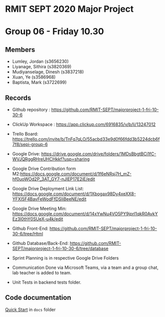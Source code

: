 # RMIT SEPT 2020 Major Project

# Group 06 - Friday 10.30

## Members
* Lumley, Jordan (s3656230)
* Liyanage, Sithira (s3820369)
* Mudiyanselage, Dinesh (s3837218)
* Xuan, Ye (s3586968)
* Baptista, Mark (s3722699)

## Records

* Github repository : https://github.com/RMIT-SEPT/majorproject-1-fri-10-30-6
* ClickUp Workspace : https://app.clickup.com/6916835/v/b/li/13247012
* Trello Board: https://trello.com/invite/b/TnFq7qLO/55acbd33e9d0f66fdd3b5224dcb6f7f8/sepi-group-6
* Google Drive: https://drive.google.com/drive/folders/1MDsBbgtBCi1fC-WVJQRggRHreUHCHkkf?usp=sharing
* Google Drive Contribution form M2:https://docs.google.com/document/d/1f6eNRsj7H_mZ-hf0uoWOd2P_3AT_GY7-nJlEP17E2iE/edit
* Google Drive Deployment Link List: https://docs.google.com/document/d/1Xbogax98Dy4xeXX8-YFXI5F4BavFeWodFfDSIiBeeNE/edit
* Google Drive Meeting Min: https://docs.google.com/document/d/14xYwNu4VO5PY9jprl1qkR0AvkYEz3l0thY0SUeX-u4k/edit
* Github Front-End: https://github.com/RMIT-SEPT/majorproject-1-fri-10-30-6/tree/Html
* Github Database/Back-End: https://github.com/RMIT-SEPT/majorproject-1-fri-10-30-6/tree/database

* Sprint Planning is in respective Google Drive Folders 
* Communication Done via Microsoft Teams, via a team and a group chat, lab teacher is added to team. 
* Unit Tests in backend tests folder.

## Code documentation

[Quick Start](/docs/README.md) in `docs` folder
